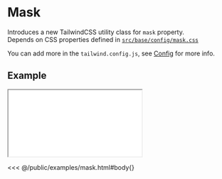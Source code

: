 # Mask
Introduces a new TailwindCSS utility class for `mask` property.<br>
Depends on CSS properties defined in [`src/base/config/mask.css`](https://github.com/winduum/winduum/blob/main/src/base/config/mask.css)

You can add more in the `tailwind.config.js`, see [Config](/docs/config#mask) for more info.

## Example

<iframe onload="this.style.visibility = 'visible';" src="/examples/mask.html"></iframe>

<<< @/public/examples/mask.html#body{}
